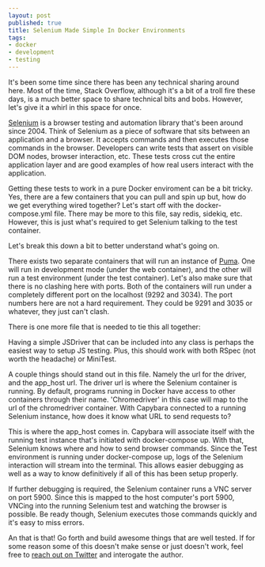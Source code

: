```yaml
---
layout: post
published: true
title: Selenium Made Simple In Docker Environments
tags: 
- docker
- development
- testing
---
```


It's been some time since there has been any technical sharing around here. 
Most of the time, Stack Overflow, although it's a bit of a troll fire these days, 
is a much better space to share technical bits and bobs. 
However, let's give it a whirl in this space for once.

[Selenium][sel] is a browser testing and automation library that's been around since 2004. 
Think of Selenium as a piece of software that sits between an application and a browser. 
It accepts commands and then executes those commands in the browser. 
Developers can write tests that assert on visible DOM nodes, 
browser interaction, etc. 
These tests cross cut the entire application layer and 
are good examples of how real users interact with the application. 

Getting these tests to work in a pure Docker enviroment can be a bit tricky. 
Yes, there are a few containers that you can pull and spin up but, 
how do we get everything wired together? 
Let's start off with the docker-compose.yml file. 
There may be more to this file, say redis, sidekiq, etc. 
However, this is just what's required to get Selenium talking to the test container.

<script src="https://gist.github.com/braidn/7cb4702d5508cdf7a0a6e9a92120fc6c.js"></script>

Let's break this down a bit to better understand what's going on.

There exists two separate containers that will run an instance of [Puma][puma]. 
One will run in development mode (under the web container), 
and the other will run a test environment (under the test container). 
Let's also make sure that there is no clashing here with ports. 
Both of the containers will run under a completely different port on the localhost (9292 and 3034). 
The port numbers here are not a hard requirement. 
They could be 9291 and 3035 
or whatever, they just can't clash.

There is one more file that is needed to tie this all together:

<script src="https://gist.github.com/braidn/531e064adcc13659c7ce40de11e93e98.js"></script>

Having a simple JSDriver that can be included into any class is perhaps the easiest way to setup JS testing. 
Plus, this should work with both RSpec (not worth the headache) or MiniTest. 

A couple things should stand out in this file. 
Namely the url for the driver, and the app_host url. 
The driver url is where the Selenium container is running. 
By default, programs running in Docker have access to other containers through their name. 
'Chromedriver' in this case will map to the url of the chromedriver container. 
With Capybara connected to a running Selenium instance, 
how does it know what URL to send requests to?

This is where the app_host comes in. 
Capybara will associate itself with the running test instance that's initiated with docker-compose up. 
With that, Selenium knows where and how to send browser commands. 
Since the Test environment is running under docker-compose up, 
logs of the Selenium interaction will stream into the terminal. 
This allows easier debugging 
as well as a way to know definitively if all of this has been setup properly.

If further debugging is required, 
the Selenium container runs a VNC server on port 5900. 
Since this is mapped to the host computer's port 5900, 
VNCing into the running Selenium test and watching the browser is possible. 
Be ready though, Selenium executes those commands quickly and it's easy to miss errors.

An that is that! 
Go forth and build awesome things that are well tested.
If for some reason some of this doesn't make sense or just doesn't work, 
feel free to [reach out on Twitter][twit] and interogate the author.

[sel]: https://docs.seleniumhq.org/
[puma]: http://puma.io/
[twit]: https://twitter.com/braidn
